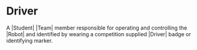# Driver

A |Student| |Team| member responsible for operating and controlling the |Robot|
and identified by wearing a competition supplied |Driver| badge or identifying
marker.
